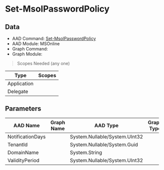 # Set-MsolPasswordPolicy

> 

## Data

+ AAD Command: [Set-MsolPasswordPolicy](https://docs.microsoft.com/en-us/powershell/module/MSOnline/Set-MsolPasswordPolicy)
+ AAD Module: MSOnline
+ Graph Command: []()
+ Graph Module: 

> Scopes Needed (any one)

|Type|Scopes|
|---|---|
|Application||
|Delegate||

## Parameters

|AAD Name|Graph Name|AAD Type|Graph Type|Infos|
|---|---|---|---|---|
|NotificationDays||System.Nullable/System.UInt32|||
|TenantId||System.Nullable/System.Guid|||
|DomainName||System.String|||
|ValidityPeriod||System.Nullable/System.UInt32|||

